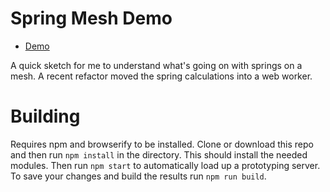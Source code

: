 # Spring Mesh Demo

* [Demo](http://gregtatum.com/poems/springs/)

A quick sketch for me to understand what's going on with springs on a mesh. A recent refactor moved the spring calculations into a web worker.

# Building

Requires npm and browserify to be installed. Clone or download this repo and then run `npm install` in the directory. This should install the needed modules. Then run `npm start` to automatically load up a prototyping server. To save your changes and build the results run `npm run build`.
